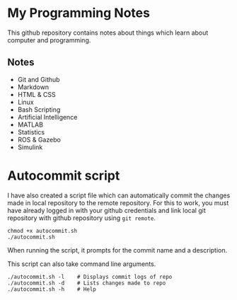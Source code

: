 # My Programming Notes
This github repository contains notes about things which learn about computer and programming.
## Notes
- Git and Github
- Markdown
- HTML & CSS
- Linux
- Bash Scripting
- Artificial Intelligence
- MATLAB
- Statistics
- ROS & Gazebo
- Simulink

# Autocommit script
I have also created a script file which can automatically commit the changes made in local repository to the remote repository. For this to work, you must have already logged in with your github credentials and link local git repository with github repository using `git remote`.

``` shell
chmod +x autocommit.sh
./autocommit.sh
```
When running the script, it prompts for the commit name and a description.

This script can also take command line arguments.
``` shell
./autocommit.sh -l    # Displays commit logs of repo
./autocommit.sh -d    # Lists changes made to repo
./autocommit.sh -h    # Help
```